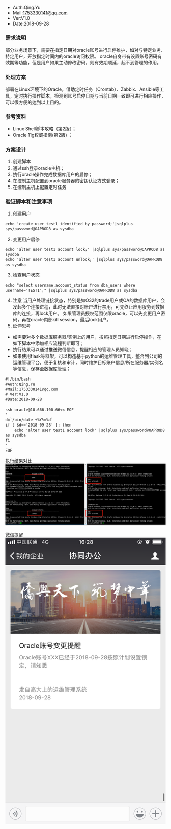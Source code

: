 * Auth:Qing.Yu
* Mail:1753330141@qq.com
*  Ver:V1.0
* Date:2018-09-28

### 需求说明
部分业务场景下，需要在指定日期对oracle账号进行启停维护，如对与特定业务、特定用户，开放指定时间内的oracle访问权限。
oracle自身带有设置账号密码有效期等功能，但是用户如果主动修改密码，则有效期顺延，起不到管理的作用。

### 处理方案
部署在Linux环境下的Oracle，借助定时任务（Crontab）、Zabbix、Ansible等工具，定时执行操作脚本，检测到账号启停日期与当前日期一致即可进行相应操作，可以很方便的达到以上目的。

### 参考资料
- Linux Shell脚本攻略（第2版）；
- Oracle 11g权威指南(第2版) ；

### 方案设计
1. 创建脚本
  1. 通过ssh登录oracle主机；
  2. 执行oracle操作完成数据库用户的启停；
2. 在控制主机配置到oracle服务器的密钥认证方式登录；
3. 在控制主机上配置定时任务

### 验证脚本和注意事项
1. 创建用户
```
echo 'create user test1 identified by password;'|sqlplus sys/password@OAPROD8 as sysdba
```
2. 变更用户启停
```
echo 'alter user test1 account lock;' |sqlplus sys/password@OAPROD8 as sysdba
echo 'alter user test1 account unlock;' |sqlplus sys/password@OAPROD8 as sysdba
```
3. 检查用户状态
```
echo "select username,account_status from dba_users where username='TEST1';" |sqlplus sys/password@OAPROD8 as sysdba
```
4. 注意
当用户处理链接状态，特别是如O32的trade用户或OA的数据库用户，会发起多个连接进程，此时无法直接对账户进行禁用，可先终止应用服务到数据库的连接，再lock用户。
如果管理员授权范围仅限oracle，可以先变更用户密码，再在oracle内部kill session，最后lock用户。
5. 延伸思考
- 如需要对多个数据库服务器/实例上的用户，按照指定日期进行启停操作，在如下脚本中添加相应流程判断即可；
- 执行结果可以通过推送微信信息，提醒相应的管理人员知晓；
- 如果使用flask等框架，可以构造基于python的运维管理工具，整合到公司的运维管理平台，便于复核和审计，同时维护目标账户信息/所在服务器/实例名等信息，保存至数据库管理；


```shell
#!/bin/bash 
#Auth:Qing.Yu
#Mail:1753330141@qq.com
# Ver:V1.0
#Date:2018-09-28

ssh oracle@10.666.100.66<< EOF
'
d=`/bin/date +%Y%m%d` 
if [ $d=='2018-09-28' ]; then
    echo 'alter user test1 account lock' |sqlplus sys/password@OAPROD8 as sysdba
fi 
'
EOF
```
执行结果对比
![执行结果对比](https://github.com/QingYu2017/pic/blob/master/10.png)

微信提醒
![微信提醒](https://github.com/QingYu2017/pic/blob/master/11.png)
